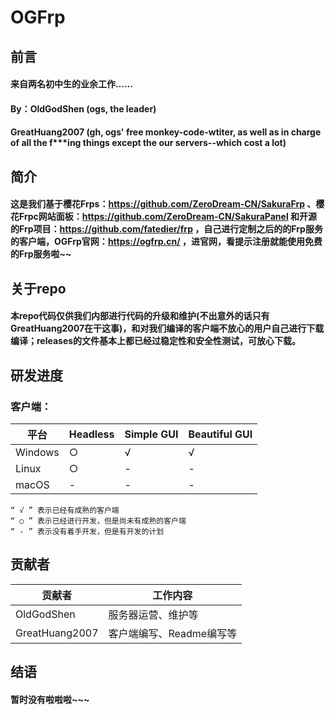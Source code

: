 # OGFrp

## 前言
#### 来自两名初中生的业余工作……
#### By：OldGodShen (ogs, the leader)
####    GreatHuang2007 (gh, ogs' free monkey-code-wtiter, as well as in charge of all the f***ing things except the our servers--which cost a lot)

## 简介
#### 这是我们基于樱花Frps：https://github.com/ZeroDream-CN/SakuraFrp 、樱花Frpc网站面板：https://github.com/ZeroDream-CN/SakuraPanel 和开源的Frp项目：https://github.com/fatedier/frp ，自己进行定制之后的的Frp服务的客户端，OGFrp官网：https://ogfrp.cn/ ，进官网，看提示注册就能使用免费的Frp服务啦~~

## 关于repo
#### 本repo代码仅供我们内部进行代码的升级和维护(不出意外的话只有GreatHuang2007在干这事)，和对我们编译的客户端不放心的用户自己进行下载编译；releases的文件基本上都已经过稳定性和安全性测试，可放心下载。

## 研发进度

### 客户端：

平台 | Headless | Simple GUI | Beautiful GUI
--- | --- | --- | ---
Windows | ○ | √ | √
Linux | ○ | - | -
macOS | - | - | -

    “ √ ” 表示已经有成熟的客户端
    “ ○ ” 表示已经进行开发，但是尚未有成熟的客户端
    “ - ” 表示没有着手开发，但是有开发的计划

## 贡献者

贡献者 | 工作内容
--- | --- |
OldGodShen | 服务器运营、维护等
GreatHuang2007 | 客户端编写、Readme编写等

## 结语
#### 暂时没有啦啦啦~~~